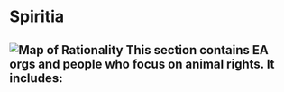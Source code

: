 # Spiritia

![Map of Rationality](/images/wiki/maps/map_spiritia.png)
This section contains EA orgs and people who focus on animal rights. It includes:
- 